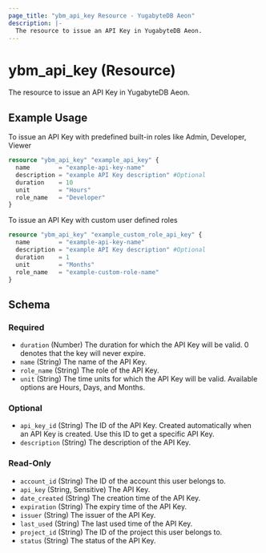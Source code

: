 ```yaml
---
page_title: "ybm_api_key Resource - YugabyteDB Aeon"
description: |-
  The resource to issue an API Key in YugabyteDB Aeon.
---
```


# ybm_api_key (Resource)

The resource to issue an API Key in YugabyteDB Aeon.


## Example Usage

To issue an API Key with predefined built-in roles like Admin, Developer, Viewer

```terraform
resource "ybm_api_key" "example_api_key" {
  name        = "example-api-key-name"
  description = "example API Key description" #Optional
  duration    = 10
  unit        = "Hours"
  role_name   = "Developer"
}
```

To issue an API Key with custom user defined roles

```terraform
resource "ybm_api_key" "example_custom_role_api_key" {
  name        = "example-api-key-name"
  description = "example API Key description" #Optional
  duration    = 1
  unit        = "Months"
  role_name   = "example-custom-role-name"
}
```

<!-- schema generated by tfplugindocs -->
## Schema

### Required

- `duration` (Number) The duration for which the API Key will be valid. 0 denotes that the key will never expire.
- `name` (String) The name of the API Key.
- `role_name` (String) The role of the API Key.
- `unit` (String) The time units for which the API Key will be valid. Available options are Hours, Days, and Months.

### Optional

- `api_key_id` (String) The ID of the API Key. Created automatically when an API Key is created. Use this ID to get a specific API Key.
- `description` (String) The description of the API Key.

### Read-Only

- `account_id` (String) The ID of the account this user belongs to.
- `api_key` (String, Sensitive) The API Key.
- `date_created` (String) The creation time of the API Key.
- `expiration` (String) The expiry time of the API Key.
- `issuer` (String) The issuer of the API Key.
- `last_used` (String) The last used time of the API Key.
- `project_id` (String) The ID of the project this user belongs to.
- `status` (String) The status of the API Key.